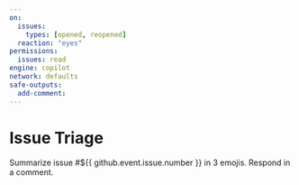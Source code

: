 ```yaml
---
on:
  issues:
    types: [opened, reopened]
  reaction: "eyes"
permissions:
  issues: read
engine: copilot
network: defaults
safe-outputs:
  add-comment:
---
```

# Issue Triage
Summarize issue #${{ github.event.issue.number }} in 3 emojis. Respond in a comment.